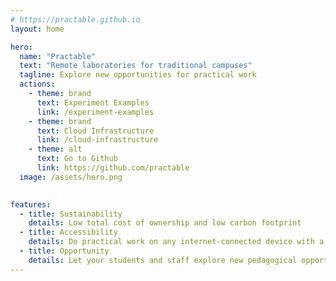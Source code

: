 ```yaml
---
# https://practable.github.io
layout: home

hero:
  name: "Practable"
  text: "Remote laboratories for traditional campuses"
  tagline: Explore new opportunities for practical work
  actions:
    - theme: brand
      text: Experiment Examples
      link: /experiment-examples
    - theme: brand
      text: Cloud Infrastructure
      link: /cloud-infrastructure
    - theme: alt
      text: Go to Github
      link: https://github.com/practable
  image: /assets/hero.png
	  

features:
  - title: Sustainability
    details: Low total cost of ownership and low carbon footprint 
  - title: Accessibility
    details: Do practical work on any internet-connected device with a browser
  - title: Opportunity
    details: Let your students and staff explore new pedagogical opportunities
---
```


